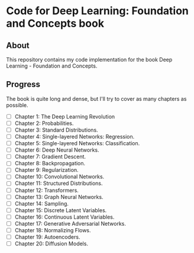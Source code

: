 # Code for Deep Learning: Foundation and Concepts book

## About 

This repository contains my code implementation for the book Deep Learning - Foundation and Concepts.

## Progress

The book is quite long and dense, but I'll try to cover as many chapters as possible.

- [ ] Chapter 1: The Deep Learning Revolution
- [ ] Chapter 2: Probabilities.
- [ ] Chapter 3: Standard Distributions.
- [ ] Chapter 4: Single-layered Networks: Regression.
- [ ] Chapter 5: Single-layered Networks: Classification.
- [ ] Chapter 6: Deep Neural Networks.
- [ ] Chapter 7: Gradient Descent.
- [ ] Chapter 8: Backpropagation.
- [ ] Chapter 9: Regularization.
- [ ] Chapter 10: Convolutional Networks.
- [ ] Chapter 11: Structured Distributions.
- [ ] Chapter 12: Transformers.
- [ ] Chapter 13: Graph Neural Networks.
- [ ] Chapter 14: Sampling.
- [ ] Chapter 15: Discrete Latent Variables.
- [ ] Chapter 16: Continuous Latent Variables.
- [ ] Chapter 17: Generative Adversarial Networks.
- [ ] Chapter 18: Normalizing Flows.
- [ ] Chapter 19: Autoencoders.
- [ ] Chapter 20: Diffusion Models.
